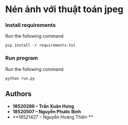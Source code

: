# Nén ảnh với thuật toán jpeg



### Install requirements

Run the following command

```
pip install -r requirements.txt
```

### Run program

Run the following command

```
python run.py
```


## Authors

* **18520286 – Trần Xuân Hưng** 
* **18520507 – Nguyễn Phước Bình** 
* **18521427 – Nguyễn Hoàng Thiên ** 
		
		

